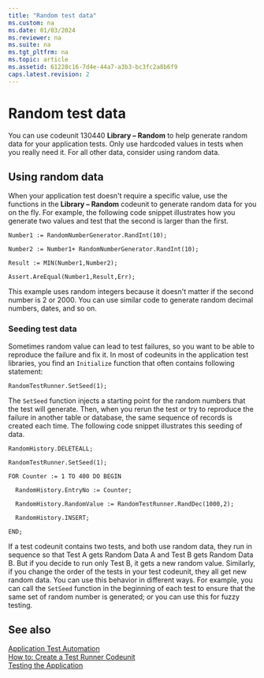 ```yaml
---
title: "Random test data"
ms.custom: na
ms.date: 01/03/2024
ms.reviewer: na
ms.suite: na
ms.tgt_pltfrm: na
ms.topic: article
ms.assetid: 61228c16-7d4e-44a7-a3b3-bc3fc2a8b6f9
caps.latest.revision: 2
---
```

# Random test data
You can use codeunit 130440 **Library – Random** to help generate random data for your application tests. Only use hardcoded values in tests when you really need it. For all other data, consider using random data.  
  
## Using random data  
 When your application test doesn't require a specific value, use the functions in the **Library – Random** codeunit to generate random data for you on the fly. For example, the following code snippet illustrates how you generate two values and test that the second is larger than the first.  
  
```  
Number1 := RandomNumberGenerator.RandInt(10);   
  
Number2 := Number1+ RandomNumberGenerator.RandInt(10);   
  
Result := MIN(Number1,Number2);   
  
Assert.AreEqual(Number1,Result,Err);  
```  
  
 This example uses random integers because it doesn't matter if the second number is 2 or 2000. You can use similar code to generate random decimal numbers, dates, and so on.  
  
### Seeding test data  
 Sometimes random value can lead to test failures, so you want to be able to reproduce the failure and fix it. In most of codeunits in the application test libraries, you find an `Initialize` function that often contains following statement:  
  
```  
RandomTestRunner.SetSeed(1);  
```  
  
 The `SetSeed` function injects a starting point for the random numbers that the test will generate. Then, when you rerun the test or try to reproduce the failure in another table or database, the same sequence of records is created each time. The following code snippet illustrates this seeding of data.  
  
```  
RandomHistory.DELETEALL;   
  
RandomTestRunner.SetSeed(1);   
  
FOR Counter := 1 TO 400 DO BEGIN  
  
  RandomHistory.EntryNo := Counter;   
  
  RandomHistory.RandomValue := RandomTestRunner.RandDec(1000,2);   
  
  RandomHistory.INSERT;   
  
END;  
```  
  
 If a test codeunit contains two tests, and both use random data, they run in sequence so that Test A gets Random Data A and Test B gets Random Data B. But if you decide to run only Test B, it gets a new random value. Similarly, if you change the order of the tests in your test codeunit, they all get new random data. You can use this behavior in different ways. For example, you can call the `SetSeed` function in the beginning of each test to ensure that the same set of random number is generated; or you can use this for fuzzy testing.  
  
## See also  
 [Application Test Automation](Application-Test-Automation.md)   
 [How to: Create a Test Runner Codeunit](How-to--Create-a-Test-Runner-Codeunit.md)   
 [Testing the Application](Testing-the-Application.md)